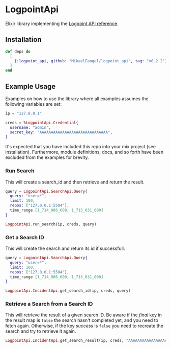 # LogpointApi

Elixir library implementing the [Logpoint API reference](https://docs.logpoint.com/docs/logpoint-api-reference/en/latest/index.html).

## Installation

```elixir
def deps do
  [
    {:logpoint_api, github: "MikaelFangel/logpoint_api", tag: "v0.2.2"}
  ]
end
```

## Example Usage

Examples on how to use the library where all examples assumes the following variables are set:

```elixir
ip = "127.0.0.1"

creds = %LogpointApi.Credential{
  username: "admin",
  secret_key: "AAAAAAAAAAAAAAAAAAAAAAAAAAAAAA",
}
```

It's expected that you have included this repo into your mix project (see installation). Furthermore, module definitions, docs, and so forth have been excluded from the examples for brevity.

### Run Search

This will create a search_id and then retrieve and return the result.

```elixir
query = LogpointApi.SearchApi.Query{
  query: "user=*",
  limit: 100,
  repos: ["127.0.0.1:5504"],
  time_range [1_714_986_600, 1_715_031_000]
}

LogpointApi.run_search(ip, creds, query)
```

### Get a Search ID

This will create the search and return its id if successfull.

```elixir
query = LogpointApi.SearchApi.Query{
  query: "user=*",
  limit: 100,
  repos: ["127.0.0.1:5504"],
  time_range [1_714_986_600, 1_715_031_000]
}

LogpointApi.IncidentApi.get_search_id(ip, creds, query)
```

### Retrieve a Search from a Search ID

This will retrieve the result of a given search ID. Be aware if the _final_ key in the result map is `false` the search hasn't completed yet, and you need to fetch again. Otherwise, if the key _success_ is `false` you need to recreate the search and try to retrieve it again.

```elixir
LogpointApi.IncidentApi.get_search_result(ip, creds, "AAAAAAAAAAAAAAAAAAAAAAAAAAAAA")
```
